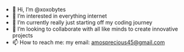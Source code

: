 - 👋 Hi, I’m @xoxobytes
- 👀 I’m interested in everything internet
- 🌱 I’m currently really just starting off my coding journey
- 💞️ I’m looking to collaborate with all like minds to create innovative projects 
- 📫 How to reach me: my email: amosprecious45@gmail.com

<!---
xoxobytes/xoxobytes is a ✨ special ✨ repository because its `README.md` (this file) appears on your GitHub profile.
You can click the Preview link to take a look at your changes.
--->
